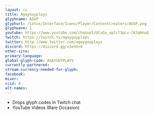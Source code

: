 ```yaml
---
layout: cc
title: AgayGuyplays
glyphname: AGGP
glyphurl: /Lotus/Interface/Icons/Player/ContentCreators/AGGP.png
glyphwave: 1
youtube: https://www.youtube.com/channel/UCvGa_xpJct3pLv-lK3qHnoQ
twitch: https://twitch.tv/agayguyplays
twitter: http://www.twitter.com/agayguyplays
discord: https://discord.gg/e3enVnd
other-site:
primary-language:
global-glyph-code: AGAYGUYPLAYS
currently-partnered:
stream-currency-needed-for-glyph:
facebook:
mixer:
ccid: 8
alt-names:
---
```

* Drops glyph codes in Twitch chat
* YouTube Videos (Rare Occasion)

